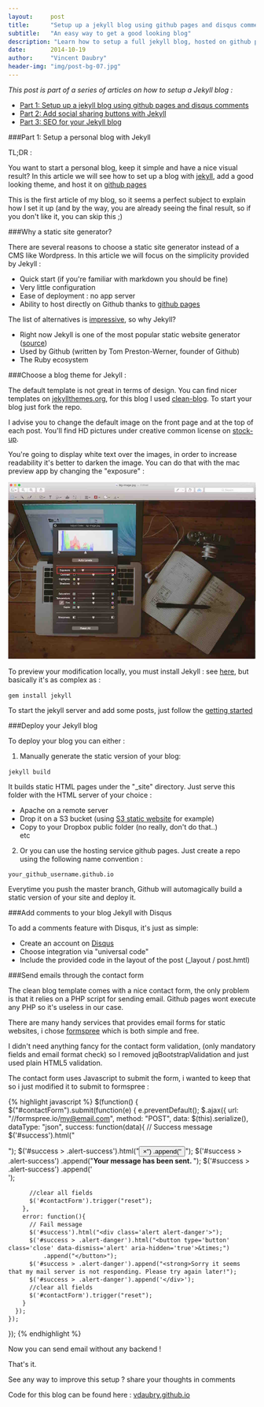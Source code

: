 ```yaml
---
layout:     post
title:      "Setup up a jekyll blog using github pages and disqus comments"
subtitle:   "An easy way to get a good looking blog"
description: "Learn how to setup a full jekyll blog, hosted on github pages, including a custom theme and Disqus comments. We'll also see how to add a contact form and send email without any server !"
date:       2014-10-19
author:     "Vincent Daubry"
header-img: "img/post-bg-07.jpg"
---
```


<i>This post is part of a series of articles on how to setup a Jekyll blog :</i>

* [Part 1: Setup up a jekyll blog using github pages and disqus comments]({{site.url}}/2014/10/19/setup-a-jekyll-blog/)
* [Part 2: Add social sharing buttons with Jekyll]({{site.url}}/2014/10/20/add-social-sharing-buttons-with-jekyll/)
* [Part 3: SEO for your Jekyll blog]({{site.url}}/2014/10/21/SEO-for-your-Jekyll-blog/)

###Part 1: Setup a personal blog with Jekyll

TL;DR :

You want to start a personal blog, keep it simple and have a nice visual result? In this article we will see how to set up a blog with [jekyll](http://jekyllrb.com/), add a good looking theme, and host it on [github pages](https://pages.github.com/)

This is the first article of my blog, so it seems a perfect subject to explain how I set it up (and by the way, you are already seeing the final result, so if you don't like it, you can skip this ;)

###Why a static site generator?

There are several reasons to choose a static site generator instead of a CMS like Wordpress. In this article we will focus on the simplicity provided by Jekyll :

* Quick start (if you're familiar with markdown you should be fine)
* Very little configuration
* Ease of deployment : no app server
* Ability to host directly on Github thanks to [github pages](https://pages.github.com/)

The list of alternatives is [impressive](https://staticsitegenerators.net), so why Jekyll?

* Right now Jekyll is one of the most popular static website generator ([source](https://www.staticgen.com/))
* Used by Github (written by Tom Preston-Werner, founder of Github)
* The Ruby ecosystem


###Choose a blog theme for Jekyll :

The default template is not great in terms of design. You can find nicer templates on [jekyllthemes.org](http://jekyllthemes.org/), for this blog I used [clean-blog](https://github.com/IronSummitMedia/startbootstrap-clean-blog-jekyll). To start your blog just fork the repo.

I advise you to change the default image on the front page and at the top of each post. You'll find HD pictures under creative common license on [stock-up](http://www.sitebuilderreport.com/stock-up).

You're going to display white text over the images, in order to increase readability it's better to darken the image. You can do that with the mac preview app by changing the "exposure" :

<img src="/img//posts/2014-11-19-setup-a-jekyll-blog/exposure.jpg" width="800">


To preview your modification locally, you must install Jekyll : see [here](http://jekyllrb.com/docs/installation/), but basically it's as complex as :

```gem install jekyll```

To start the jekyll server and add some posts, just follow the [getting started](http://jekyllrb.com/docs/usage/)


###Deploy your Jekyll blog

To deploy your blog you can either :

1) Manually generate the static version of your blog:

```jekyll build ```

It builds static HTML pages under the "_site" directory. Just serve this folder with the HTML server of your choice :

* Apache on a remote server
* Drop it on a S3 bucket (using [S3 static website](http://docs.aws.amazon.com/AmazonS3/latest/dev/WebsiteHosting.html) for example)
* Copy to your Dropbox public folder (no really, don't do that..)<br>
etc


2) Or you can use the hosting service github pages. Just create a repo using the following name convention :

```
your_github_username.github.io
```

Everytime you push the master branch, Github will automagically build a static version of your site and deploy it.


###Add comments to your blog Jekyll with Disqus

To add a comments feature with Disqus, it's just as simple:

* Create an account on [Disqus](https://disqus.com)
* Choose integration via "universal code"
* Include the provided code in the layout of the post (_layout / post.hmtl)


###Send emails through the contact form

The clean blog template comes with a nice contact form, the only problem is that it relies on a PHP script for sending email. Github pages wont execute any PHP so it's useless in our case.

There are many handy services that provides email forms for static websites, i chose [formspree](http://formspree.io/) which is both simple and free.

I didn't need anything fancy for the contact form validation, (only mandatory fields and email format check) so I removed jqBootstrapValidation and just used plain HTML5 validation.

The contact form uses Javascript to submit the form, i wanted to keep that so i just modified it to submit to formspree :

{% highlight javascript %}
$(function() {
    $("#contactForm").submit(function(e) {
      e.preventDefault();
      $.ajax({
        url: "//formspree.io/my@email.com", 
        method: "POST",
        data: $(this).serialize(),
        dataType: "json",
        success: function(data){
          // Success message
          $('#success').html("<div class='alert alert-success'>");
          $('#success > .alert-success').html("<button type='button' class='close' data-dismiss='alert' aria-hidden='true'>&times;")
              .append("</button>");
          $('#success > .alert-success')
              .append("<strong>Your message has been sent. </strong>");
          $('#success > .alert-success')
              .append('</div>');

          //clear all fields
          $('#contactForm').trigger("reset");
        },
        error: function(){
          // Fail message
          $('#success').html("<div class='alert alert-danger'>");
          $('#success > .alert-danger').html("<button type='button' class='close' data-dismiss='alert' aria-hidden='true'>&times;")
              .append("</button>");
          $('#success > .alert-danger').append("<strong>Sorry it seems that my mail server is not responding. Please try again later!");
          $('#success > .alert-danger').append('</div>');
          //clear all fields
          $('#contactForm').trigger("reset");
        }
      });
    });
});
{% endhighlight %}


Now you can send email without any backend !


That's it.

See any way to improve this setup ? share your thoughts in comments

Code for this blog can be found here : [vdaubry.github.io](https://github.com/vdaubry/vdaubry.github.io)